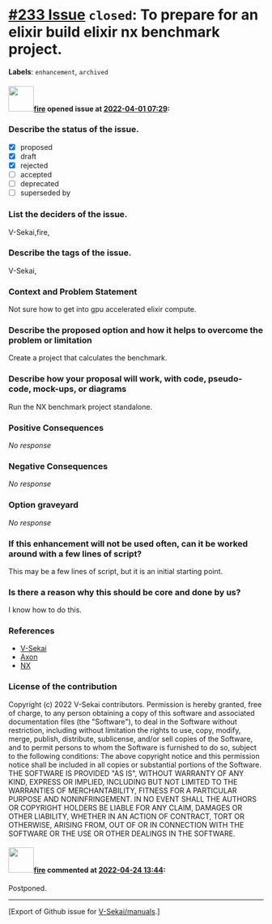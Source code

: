 # [\#233 Issue](https://github.com/V-Sekai/manuals/issues/233) `closed`: To prepare for an elixir build elixir nx benchmark project.
**Labels**: `enhancement`, `archived`


#### <img src="https://avatars.githubusercontent.com/u/32321?u=c2e06a3d2b49a467aa907e54aa259516440267cc&v=4" width="50">[fire](https://github.com/fire) opened issue at [2022-04-01 07:29](https://github.com/V-Sekai/manuals/issues/233):

### Describe the status of the issue.

- [X] proposed
- [x] draft
- [x] rejected
- [ ] accepted
- [ ] deprecated
- [ ] superseded by

### List the deciders of the issue.

V-Sekai,fire,

### Describe the tags of the issue.

V-Sekai,

### Context and Problem Statement

Not sure how to get into gpu accelerated elixir compute.

### Describe the proposed option and how it helps to overcome the problem or limitation

Create a project that calculates the benchmark.

### Describe how your proposal will work, with code, pseudo-code, mock-ups, or diagrams

Run the NX benchmark project standalone.

### Positive Consequences

_No response_

### Negative Consequences

_No response_

### Option graveyard

_No response_

### If this enhancement will not be used often, can it be worked around with a few lines of script?

This may be a few lines of script, but it is an initial starting point.

### Is there a reason why this should be core and done by us?

I know how to do this.

### References

- [V-Sekai](https://v-sekai.org/)
- [Axon](https://github.com/elixir-nx/axon)
- [NX](https://github.com/elixir-nx/nx)


### License of the contribution

Copyright (c) 2022 V-Sekai contributors. 
Permission is hereby granted, free of charge, to any person obtaining a copy of this software and associated documentation files (the "Software"), to deal in the Software without restriction, including without limitation the rights to use, copy, modify, merge, publish, distribute, sublicense, and/or sell copies of the Software, and to permit persons to whom the Software is furnished to do so, subject to the following conditions: The above copyright notice and this permission notice shall be included in all copies or substantial portions of the Software. THE SOFTWARE IS PROVIDED "AS IS", WITHOUT WARRANTY OF ANY KIND, EXPRESS OR IMPLIED, INCLUDING BUT NOT LIMITED TO THE WARRANTIES OF MERCHANTABILITY, FITNESS FOR A PARTICULAR PURPOSE AND NONINFRINGEMENT. IN NO EVENT SHALL THE AUTHORS OR COPYRIGHT HOLDERS BE LIABLE FOR ANY CLAIM, DAMAGES OR OTHER LIABILITY, WHETHER IN AN ACTION OF CONTRACT, TORT OR OTHERWISE, ARISING FROM, OUT OF OR IN CONNECTION WITH THE SOFTWARE OR THE USE OR OTHER DEALINGS IN THE SOFTWARE.  


#### <img src="https://avatars.githubusercontent.com/u/32321?u=c2e06a3d2b49a467aa907e54aa259516440267cc&v=4" width="50">[fire](https://github.com/fire) commented at [2022-04-24 13:44](https://github.com/V-Sekai/manuals/issues/233#issuecomment-1107844800):

Postponed.


-------------------------------------------------------------------------------



[Export of Github issue for [V-Sekai/manuals](https://github.com/V-Sekai/manuals).]
